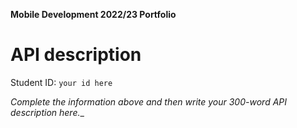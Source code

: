 **Mobile Development 2022/23 Portfolio**
# API description

Student ID: `your id here`

_Complete the information above and then write your 300-word API description here.__
